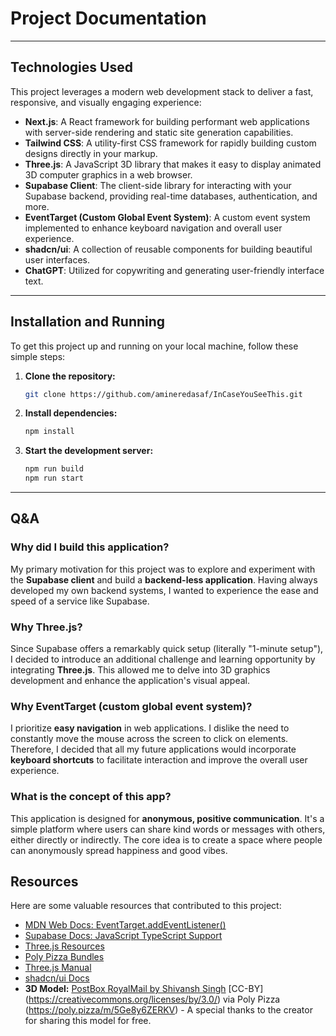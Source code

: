 # Project Documentation

---

## Technologies Used

This project leverages a modern web development stack to deliver a fast, responsive, and visually engaging experience:

* **Next.js**: A React framework for building performant web applications with server-side rendering and static site generation capabilities.
* **Tailwind CSS**: A utility-first CSS framework for rapidly building custom designs directly in your markup.
* **Three.js**: A JavaScript 3D library that makes it easy to display animated 3D computer graphics in a web browser.
* **Supabase Client**: The client-side library for interacting with your Supabase backend, providing real-time databases, authentication, and more.
* **EventTarget (Custom Global Event System)**: A custom event system implemented to enhance keyboard navigation and overall user experience.
* **shadcn/ui**: A collection of reusable components for building beautiful user interfaces.
* **ChatGPT**: Utilized for copywriting and generating user-friendly interface text.

---

## Installation and Running

To get this project up and running on your local machine, follow these simple steps:

1.  **Clone the repository:**
    ```bash
    git clone https://github.com/amineredasaf/InCaseYouSeeThis.git
    ```
2.  **Install dependencies:**
    ```bash
    npm install
    ```
3.  **Start the development server:**
    ```bash
    npm run build
    npm run start
    ```

---

## Q&A

### Why did I build this application?

My primary motivation for this project was to explore and experiment with the **Supabase client** and build a **backend-less application**. Having always developed my own backend systems, I wanted to experience the ease and speed of a service like Supabase.

### Why Three.js?

Since Supabase offers a remarkably quick setup (literally "1-minute setup"), I decided to introduce an additional challenge and learning opportunity by integrating **Three.js**. This allowed me to delve into 3D graphics development and enhance the application's visual appeal.

### Why EventTarget (custom global event system)?

I prioritize **easy navigation** in web applications. I dislike the need to constantly move the mouse across the screen to click on elements. Therefore, I decided that all my future applications would incorporate **keyboard shortcuts** to facilitate interaction and improve the overall user experience.

### What is the concept of this app?

This application is designed for **anonymous, positive communication**. It's a simple platform where users can share kind words or messages with others, either directly or indirectly. The core idea is to create a space where people can anonymously spread happiness and good vibes.

## Resources

Here are some valuable resources that contributed to this project:

* [MDN Web Docs: EventTarget.addEventListener()](https://developer.mozilla.org/en-US/docs/Web/API/EventTarget/addEventListener)
* [Supabase Docs: JavaScript TypeScript Support](https://supabase.com/docs/reference/javascript/typescript-support)
* [Three.js Resources](https://threejsresources.com/)
* [Poly Pizza Bundles](https://poly.pizza/bundles)
* [Three.js Manual](https://threejs.org/manual/)
* [shadcn/ui Docs](https://ui.shadcn.com/docs)
* **3D Model:** [PostBox RoyalMail by Shivansh Singh](https://poly.pizza/m/5Ge8y6ZERKV) [CC-BY] (https://creativecommons.org/licenses/by/3.0/) via Poly Pizza (https://poly.pizza/m/5Ge8y6ZERKV) - A special thanks to the creator for sharing this model for free.